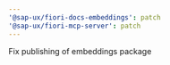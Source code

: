 ```yaml
---
'@sap-ux/fiori-docs-embeddings': patch
'@sap-ux/fiori-mcp-server': patch
---
```


Fix publishing of embeddings package
